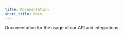 ```yaml
---
title: Documentation
short_title: Docs
---
```


Documentation for the usage of our API and integrations
